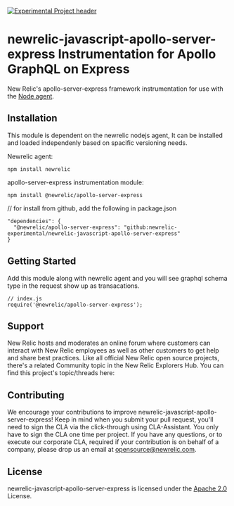 [![Experimental Project header](https://github.com/newrelic/opensource-website/raw/master/src/images/categories/Experimental.png)](https://opensource.newrelic.com/oss-category/#experimental)

# newrelic-javascript-apollo-server-express Instrumentation for Apollo GraphQL on Express

New Relic's apollo-server-express framework instrumentation for use with the
[Node agent](https://github.com/newrelic/node-newrelic). 

## Installation

This module is dependent on the newrelic nodejs agent, It can be installed and loaded independenly based on spacific versioning needs.

Newrelic agent:
```
npm install newrelic
```

apollo-server-express instrumentation module:
```
npm install @newrelic/apollo-server-express
```

// for install from github, add the following in  package.json
```
"dependencies": {
  "@newrelic/apollo-server-express": "github:newrelic-experimental/newrelic-javascript-apollo-server-express"
}
```

## Getting Started

Add this module along with newrelic agent and you will see graphql schema type in the request show up as transacations.
```
// index.js
require('@newrelic/apollo-server-express');
```

## Support

New Relic hosts and moderates an online forum where customers can interact with New Relic employees as well as other customers to get help and share best practices. Like all official New Relic open source projects, there's a related Community topic in the New Relic Explorers Hub. You can find this project's topic/threads here:

## Contributing
We encourage your contributions to improve newrelic-javascript-apollo-server-express! Keep in mind when you submit your pull request, you'll need to sign the CLA via the click-through using CLA-Assistant. You only have to sign the CLA one time per project.
If you have any questions, or to execute our corporate CLA, required if your contribution is on behalf of a company,  please drop us an email at opensource@newrelic.com.

## License
newrelic-javascript-apollo-server-express is licensed under the [Apache 2.0](http://apache.org/licenses/LICENSE-2.0.txt) License.

